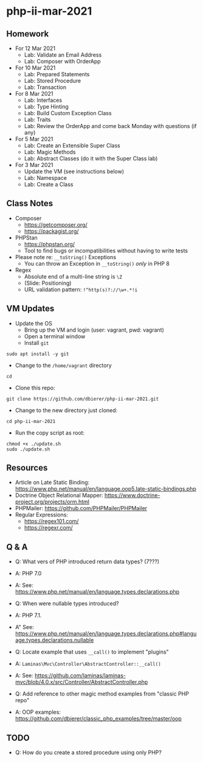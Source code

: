 # php-ii-mar-2021

## Homework
* For 12 Mar 2021
  * Lab: Validate an Email Address
  * Lab: Composer with OrderApp
* For 10 Mar 2021
  * Lab: Prepared Statements
  * Lab: Stored Procedure
  * Lab: Transaction
* For 8 Mar 2021
  * Lab: Interfaces
  * Lab: Type Hinting
  * Lab: Build Custom Exception Class
  * Lab: Traits
  * Lab: Review the OrderApp and come back Monday with questions (if any)
* For 5 Mar 2021
  * Lab: Create an Extensible Super Class
  * Lab: Magic Methods
  * Lab: Abstract Classes (do it with the Super Class lab)
* For 3 Mar 2021
  * Update the VM (see instructions below)
  * Lab: Namespace
  * Lab: Create a Class

## Class Notes
* Composer 
  * https://getcomposer.org/
  * https://packagist.org/
* PHPStan
  * https://phpstan.org/
  * Tool to find bugs or incompatibilities without having to write tests
* Please note re: `__toString()` Exceptions
  * You can throw an Exception in `__toString()` *only* in PHP 8
* Regex
  * Absolute end of a multi-line string is `\Z`
  * (Slide: Positioning)
  * URL validation pattern: `!^http(s)?://\w+.*!i`
## VM Updates
* Update the OS
  * Bring up the VM and login (user: vagrant, pwd: vagrant)
  * Open a terminal window
  * Install `git`
```
sudo apt install -y git
```
  * Change to the `/home/vagrant` directory
```
cd
```
  * Clone this repo:
```
git clone https://github.com/dbierer/php-ii-mar-2021.git
```
  * Change to the new directory just cloned:
```
cd php-ii-mar-2021
```
  * Run the copy script as root:
```
chmod +x ./update.sh
sudo ./update.sh
```

## Resources
* Article on Late Static Binding: https://www.php.net/manual/en/language.oop5.late-static-bindings.php
* Doctrine Object Relational Mapper: https://www.doctrine-project.org/projects/orm.html
* PHPMailer: https://github.com/PHPMailer/PHPMailer
* Regular Expressions: 
  * https://regex101.com/
  * https://regexr.com/


## Q & A
* Q: What vers of PHP introduced return data types? (7???)
* A: PHP 7.0
* A: See: https://www.php.net/manual/en/language.types.declarations.php

* Q: When were nullable types introduced?
* A: PHP 7.1.  
* A" See: https://www.php.net/manual/en/language.types.declarations.php#language.types.declarations.nullable

* Q: Locate example that uses `__call()` to implement "plugins"
* A: `Laminas\Mvc\Controller\AbstractController::__call()`
* A: See: https://github.com/laminas/laminas-mvc/blob/4.0.x/src/Controller/AbstractController.php

* Q: Add reference to other magic method examples from "classic PHP repo"
* A: OOP examples: https://github.com/dbierer/classic_php_examples/tree/master/oop

## TODO
* Q: How do you create a stored procedure using only PHP?
